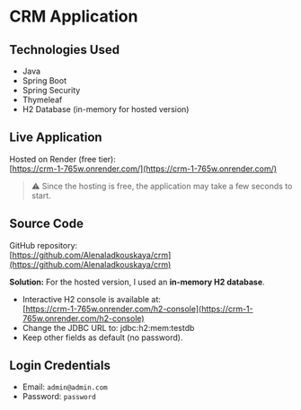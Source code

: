 # CRM Application

## Technologies Used

- Java  
- Spring Boot
- Spring Security  
- Thymeleaf  
- H2 Database (in-memory for hosted version)  

## Live Application

Hosted on Render (free tier):  
[https://crm-1-765w.onrender.com/](https://crm-1-765w.onrender.com/)  

> ⚠️ Since the hosting is free, the application may take a few seconds to start.

## Source Code

GitHub repository:  
[https://github.com/AlenaIadkouskaya/crm](https://github.com/AlenaIadkouskaya/crm)

**Solution:** For the hosted version, I used an **in-memory H2 database**.

- Interactive H2 console is available at:  
  [https://crm-1-765w.onrender.com/h2-console](https://crm-1-765w.onrender.com/h2-console)  
- Change the JDBC URL to:  jdbc:h2:mem:testdb
- Keep other fields as default (no password).

## Login Credentials

- Email: `admin@admin.com`  
- Password: `password`
